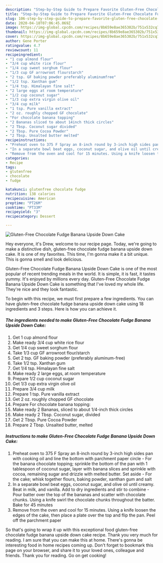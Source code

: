 ```yaml
---
description: "Step-by-Step Guide to Prepare Favorite Gluten-Free Chocolate Fudge Banana Upside Down Cake"
title: "Step-by-Step Guide to Prepare Favorite Gluten-Free Chocolate Fudge Banana Upside Down Cake"
slug: 106-step-by-step-guide-to-prepare-favorite-gluten-free-chocolate-fudge-banana-upside-down-cake
date: 2020-04-18T07:06:45.069Z
image: https://img-global.cpcdn.com/recipes/8b659e8ae365302b/751x532cq70/gluten-free-chocolate-fudge-banana-upside-down-cake-recipe-main-photo.jpg
thumbnail: https://img-global.cpcdn.com/recipes/8b659e8ae365302b/751x532cq70/gluten-free-chocolate-fudge-banana-upside-down-cake-recipe-main-photo.jpg
cover: https://img-global.cpcdn.com/recipes/8b659e8ae365302b/751x532cq70/gluten-free-chocolate-fudge-banana-upside-down-cake-recipe-main-photo.jpg
author: Gene Porter
ratingvalue: 4.7
reviewcount: 11
recipeingredient:
- "1 cup almond flour"
- "3/4 cup white rice flour"
- "1/4 cup sweet sorghum flour"
- "1/3 cup GF arrowroot flourstarch"
- "2 tsp. GF baking powder preferably aluminumfree"
- "1/2 tsp. Xanthan gum"
- "1/4 tsp. Himalayan fine salt"
- "2 large eggs at room temperature"
- "1/2 cup coconut sugar"
- "1/3 cup extra virgin olive oil"
- "3/4 cup milk"
- "1 tsp. Pure vanilla extract"
- "2 oz. roughly chopped GF chocolate"
- "For chocolate banana topping"
- "2 Bananas sliced to about 14inch thick circles"
- "2 Tbsp. Coconut sugar divided"
- "2 Tbsp. Pure Cocoa Powder"
- "2 Tbsp. Unsalted butter melted"
recipeinstructions:
- "Preheat oven to 375 F Spray an 8-inch round by 3-inch high sides pan with cooking oil and line the bottom with parchment paper circle For the banana chocolate topping; sprinkle the bottom of the pan with 1 tablespoon of coconut sugar, layer with banana slices and sprinkle with cocoa, remaining sugar and drizzle with melted butter. Set aside For the cake; whisk together flours, baking powder, xanthan gum and salt"
- "In a separate bowl beat eggs, coconut sugar, and olive oil until creamy. Beat in milk, and vanilla. Add to dry ingredients and stir to combine Pour batter over the top of the bananas and scatter with chocolate chunks. Using a knife swirl the chocolate chunks throughout the batter. Bake for 45 minutes"
- "Remove from the oven and cool for 15 minutes. Using a knife loosen the edges of the cake, then place a plate over the top and flip the pan. Peel off the parchment paper"
categories:
- Recipe
tags:
- glutenfree
- chocolate
- fudge

katakunci: glutenfree chocolate fudge 
nutrition: 138 calories
recipecuisine: American
preptime: "PT26M"
cooktime: "PT33M"
recipeyield: "3"
recipecategory: Dessert

---
```



![Gluten-Free Chocolate Fudge Banana Upside Down Cake](https://img-global.cpcdn.com/recipes/8b659e8ae365302b/751x532cq70/gluten-free-chocolate-fudge-banana-upside-down-cake-recipe-main-photo.jpg)

Hey everyone, it's Drew, welcome to our recipe page. Today, we're going to make a distinctive dish, gluten-free chocolate fudge banana upside down cake. It is one of my favorites. This time, I'm gonna make it a bit unique. This is gonna smell and look delicious.

Gluten-Free Chocolate Fudge Banana Upside Down Cake is one of the most popular of recent trending meals in the world. It is simple, it is fast, it tastes yummy. It's enjoyed by millions every day. Gluten-Free Chocolate Fudge Banana Upside Down Cake is something that I've loved my whole life. They're nice and they look fantastic.




To begin with this recipe, we must first prepare a few ingredients. You can have gluten-free chocolate fudge banana upside down cake using 18 ingredients and 3 steps. Here is how you can achieve it.

##### The ingredients needed to make Gluten-Free Chocolate Fudge Banana Upside Down Cake:

1. Get 1 cup almond flour
1. Make ready 3/4 cup white rice flour
1. Get 1/4 cup sweet sorghum flour
1. Take 1/3 cup GF arrowroot flour/starch
1. Get 2 tsp. GF baking powder (preferably aluminum-free)
1. Take 1/2 tsp. Xanthan gum
1. Get 1/4 tsp. Himalayan fine salt
1. Make ready 2 large eggs, at room temperature
1. Prepare 1/2 cup coconut sugar
1. Get 1/3 cup extra virgin olive oil
1. Prepare 3/4 cup milk
1. Prepare 1 tsp. Pure vanilla extract
1. Get 2 oz. roughly chopped GF chocolate
1. Prepare For chocolate banana topping:
1. Make ready 2 Bananas, sliced to about 1/4-inch thick circles
1. Make ready 2 Tbsp. Coconut sugar, divided
1. Get 2 Tbsp. Pure Cocoa Powder
1. Prepare 2 Tbsp. Unsalted butter, melted




##### Instructions to make Gluten-Free Chocolate Fudge Banana Upside Down Cake:

1. Preheat oven to 375 F Spray an 8-inch round by 3-inch high sides pan with cooking oil and line the bottom with parchment paper circle - For the banana chocolate topping; sprinkle the bottom of the pan with 1 tablespoon of coconut sugar, layer with banana slices and sprinkle with cocoa, remaining sugar and drizzle with melted butter. Set aside - For the cake; whisk together flours, baking powder, xanthan gum and salt
1. In a separate bowl beat eggs, coconut sugar, and olive oil until creamy. Beat in milk, and vanilla. Add to dry ingredients and stir to combine - Pour batter over the top of the bananas and scatter with chocolate chunks. Using a knife swirl the chocolate chunks throughout the batter. Bake for 45 minutes
1. Remove from the oven and cool for 15 minutes. Using a knife loosen the edges of the cake, then place a plate over the top and flip the pan. Peel off the parchment paper




So that's going to wrap it up with this exceptional food gluten-free chocolate fudge banana upside down cake recipe. Thank you very much for reading. I am sure that you can make this at home. There's gonna be interesting food in home recipes coming up. Don't forget to bookmark this page on your browser, and share it to your loved ones, colleague and friends. Thank you for reading. Go on get cooking!
